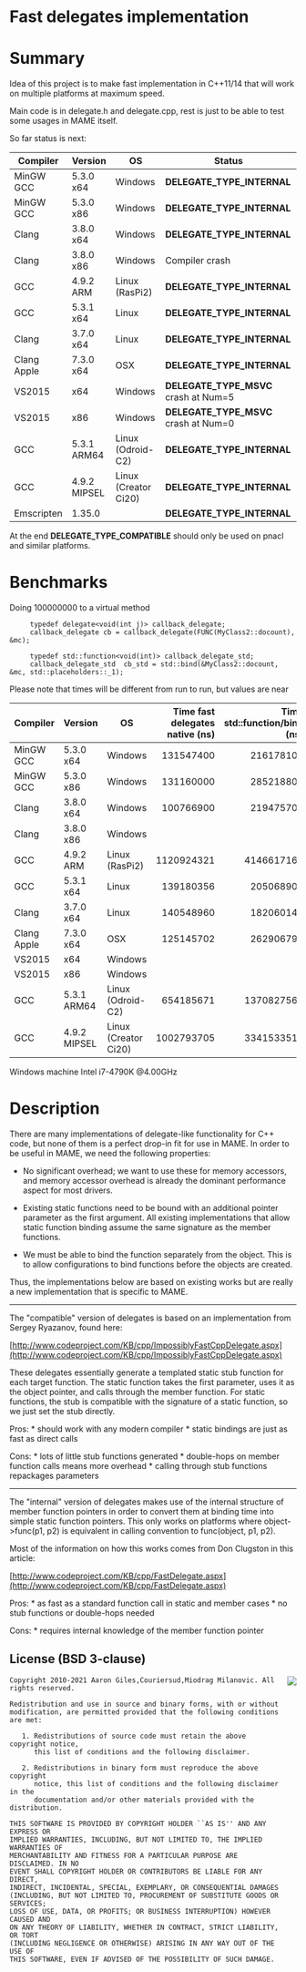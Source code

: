 # Fast delegates implementation

# Summary

Idea of this project is to make fast implementation in C++11/14 that will work on multiple platforms at maximum speed.

Main code is in delegate.h and delegate.cpp, rest is just to be able to test some usages in MAME itself.

So far status is next:

|Compiler | Version     | OS                   | Status                           |
|---------|-------------|----------------------|----------------------------------|
|MinGW GCC| 5.3.0 x64   |Windows               |**DELEGATE_TYPE_INTERNAL**        |
|MinGW GCC| 5.3.0 x86	|Windows               |**DELEGATE_TYPE_INTERNAL**        |
|Clang    | 3.8.0 x64	|Windows               |**DELEGATE_TYPE_INTERNAL**        |
|Clang    | 3.8.0 x86	|Windows               |Compiler crash                    |
|GCC      | 4.9.2 ARM	|Linux (RasPi2)        |**DELEGATE_TYPE_INTERNAL**        |
|GCC      | 5.3.1 x64   |Linux                 |**DELEGATE_TYPE_INTERNAL**        |
|Clang    | 3.7.0 x64	|Linux                 |**DELEGATE_TYPE_INTERNAL**        |
|Clang Apple | 7.3.0 x64 | OSX                 |**DELEGATE_TYPE_INTERNAL**        |
|VS2015   | x64         |Windows               |**DELEGATE_TYPE_MSVC** crash at Num=5 |
|VS2015   | x86	        |Windows               |**DELEGATE_TYPE_MSVC** crash at Num=0 |
|GCC      | 5.3.1 ARM64	|Linux (Odroid-C2)     |**DELEGATE_TYPE_INTERNAL** |
|GCC      | 4.9.2 MIPSEL|Linux (Creator Ci20)  |**DELEGATE_TYPE_INTERNAL** |
|Emscripten    | 1.35.0 |               |**DELEGATE_TYPE_INTERNAL**        |




At the end **DELEGATE_TYPE_COMPATIBLE** should only be used on pnacl and similar platforms.

# Benchmarks

Doing 100000000 to a virtual method

         typedef delegate<void(int j)> callback_delegate;
         callback_delegate cb = callback_delegate(FUNC(MyClass2::docount), &mc);

         typedef std::function<void(int)> callback_delegate_std;
         callback_delegate_std  cb_std = std::bind(&MyClass2::docount, &mc, std::placeholders::_1);

Please note that times will be different from run to run, but values are near

|Compiler | Version     | OS                   | Time fast delegates native (ns)                 |Time std::function/bind (ns)     |
|---------|-------------|----------------------|---------------------------------:|--------------------------------:|
|MinGW GCC| 5.3.0 x64   |Windows               | 131547400                        | 216178100                       |
|MinGW GCC| 5.3.0 x86	|Windows               | 131160000                        | 285218800                       |
|Clang    | 3.8.0 x64	|Windows               | 100766900                        | 219475700                       |
|Clang    | 3.8.0 x86	|Windows               |                                  |                                 |
|GCC      | 4.9.2 ARM	|Linux (RasPi2)        | 1120924321                       | 4146617167                      |
|GCC      | 5.3.1 x64   |Linux                 | 139180356                        | 205068909                       |
|Clang    | 3.7.0 x64	|Linux                 | 140548960                        | 182060144                       |
|Clang Apple    | 7.3.0 x64	|OSX                   | 125145702                        | 262906798                       |
|VS2015   | x64         |Windows               |                                  |                                 |
|VS2015   | x86	        |Windows               |                                  |                                 |
|GCC      | 5.3.1 ARM64	|Linux (Odroid-C2)     | 654185671                        | 1370827564                      |
|GCC      | 4.9.2 MIPSEL|Linux (Creator Ci20)  | 1002793705                       | 3341533518                      |

Windows machine Intel i7-4790K @4.00GHz

# Description
There are many implementations of delegate-like functionality for
C++ code, but none of them is a perfect drop-in fit for use in MAME.
In order to be useful in MAME, we need the following properties:

* No significant overhead; we want to use these for memory
  accessors, and memory accessor overhead is already the dominant
  performance aspect for most drivers.

* Existing static functions need to be bound with an additional
  pointer parameter as the first argument. All existing
  implementations that allow static function binding assume the
  same signature as the member functions.

* We must be able to bind the function separately from the
  object. This is to allow configurations to bind functions
  before the objects are created.

Thus, the implementations below are based on existing works but are
really a new implementation that is specific to MAME.

--------------------------------------------------------------------

The "compatible" version of delegates is based on an implementation
from Sergey Ryazanov, found here:

[http://www.codeproject.com/KB/cpp/ImpossiblyFastCppDelegate.aspx](http://www.codeproject.com/KB/cpp/ImpossiblyFastCppDelegate.aspx)

These delegates essentially generate a templated static stub function
for each target function. The static function takes the first
parameter, uses it as the object pointer, and calls through the
member function. For static functions, the stub is compatible with
the signature of a static function, so we just set the stub directly.

Pros:
	* should work with any modern compiler
	* static bindings are just as fast as direct calls

Cons:
	* lots of little stub functions generated
	* double-hops on member function calls means more overhead
	* calling through stub functions repackages parameters

--------------------------------------------------------------------

The "internal" version of delegates makes use of the internal
structure of member function pointers in order to convert them at
binding time into simple static function pointers. This only works
on platforms where object->func(p1, p2) is equivalent in calling
convention to func(object, p1, p2).

Most of the information on how this works comes from Don Clugston
in this article:

[http://www.codeproject.com/KB/cpp/FastDelegate.aspx](http://www.codeproject.com/KB/cpp/FastDelegate.aspx)

Pros:
	* as fast as a standard function call in static and member cases
	* no stub functions or double-hops needed

Cons:
	* requires internal knowledge of the member function pointer
	
License (BSD 3-clause)
-----------------------------------------------------------------------

<a href="http://opensource.org/licenses/BSD-3-Clause" target="_blank">
<img align="right" src="http://opensource.org/trademarks/opensource/OSI-Approved-License-100x137.png">
</a>

	Copyright 2010-2021 Aaron Giles,Couriersud,Miodrag Milanovic. All rights reserved.
	
	Redistribution and use in source and binary forms, with or without
	modification, are permitted provided that the following conditions are met:
	
	   1. Redistributions of source code must retain the above copyright notice,
	      this list of conditions and the following disclaimer.
	
	   2. Redistributions in binary form must reproduce the above copyright
	      notice, this list of conditions and the following disclaimer in the
	      documentation and/or other materials provided with the distribution.
	
	THIS SOFTWARE IS PROVIDED BY COPYRIGHT HOLDER ``AS IS'' AND ANY EXPRESS OR
	IMPLIED WARRANTIES, INCLUDING, BUT NOT LIMITED TO, THE IMPLIED WARRANTIES OF
	MERCHANTABILITY AND FITNESS FOR A PARTICULAR PURPOSE ARE DISCLAIMED. IN NO
	EVENT SHALL COPYRIGHT HOLDER OR CONTRIBUTORS BE LIABLE FOR ANY DIRECT,
	INDIRECT, INCIDENTAL, SPECIAL, EXEMPLARY, OR CONSEQUENTIAL DAMAGES
	(INCLUDING, BUT NOT LIMITED TO, PROCUREMENT OF SUBSTITUTE GOODS OR SERVICES;
	LOSS OF USE, DATA, OR PROFITS; OR BUSINESS INTERRUPTION) HOWEVER CAUSED AND
	ON ANY THEORY OF LIABILITY, WHETHER IN CONTRACT, STRICT LIABILITY, OR TORT
	(INCLUDING NEGLIGENCE OR OTHERWISE) ARISING IN ANY WAY OUT OF THE USE OF
	THIS SOFTWARE, EVEN IF ADVISED OF THE POSSIBILITY OF SUCH DAMAGE.

